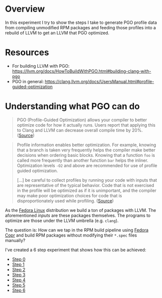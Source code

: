 # Overview

In this experiment I try to show the steps I take to generate PGO profile data
from compiling unmodified RPM packages and feeding those profiles into a rebuild
of LLVM to get an LLVM that PGO optimized.

# Resources

* For building LLVM with PGO: https://llvm.org/docs/HowToBuildWithPGO.html#building-clang-with-pgo
* PGO in general: https://clang.llvm.org/docs/UsersManual.html#profile-guided-optimization

# Understanding what PGO can do

> PGO (Profile-Guided Optimization) allows your compiler to better optimize code
> for how it actually runs. Users report that applying this to Clang and LLVM
> can decrease overall compile time by 20%.
([Source](https://llvm.org/docs/HowToBuildWithPGO.html#introduction))

> Profile information enables better optimization. For example, knowing that a
> branch is taken very frequently helps the compiler make better decisions when
> ordering basic blocks. Knowing that a function `foo` is called more frequently
> than another function `bar` helps the inliner. Optimization levels `-O2` and
> above are recommended for use of profile guided optimization.
>
> [...] be careful to collect profiles by running your code with inputs that are
> representative of the typical behavior. Code that is not exercised in the
> profile will be optimized as if it is unimportant, and the compiler may make
> poor optimization choices for code that is disproportionately used while
> profiling.
([Source](https://clang.llvm.org/docs/UsersManual.html#profile-guided-optimization))

As the [Fedora Linux](https://getfedora.org/) distribution we build a ton of
packages with LLVM. The aforementioned *inputs* are these packages themselves.
The programs to optimize are those under the LLVM umbrella (e.g. `clang`).

The question is: How can we tap in the RPM build pipeline using [Fedora
Copr](https://copr.fedorainfracloud.org/) and build RPM packages without
modifying their `*.spec` files manually?

I've created a 6 step experiment that shows how this can be achieved:

* [Step 0](step0/README.md)
* [Step 1](step1/README.md)
* [Step 2](step2/README.md)
* [Step 3](step3/README.md)
* [Step 4](step4/README.md)
* [Step 5](step5/README.md)
* [Step 6](step6/README.md)